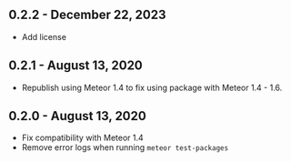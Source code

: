 ## 0.2.2 - December 22, 2023

- Add license

## 0.2.1 - August 13, 2020

- Republish using Meteor 1.4 to fix using package with Meteor 1.4 - 1.6.

## 0.2.0 - August 13, 2020

- Fix compatibility with Meteor 1.4
- Remove error logs when running `meteor test-packages`
